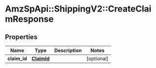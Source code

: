 # AmzSpApi::ShippingV2::CreateClaimResponse

## Properties
Name | Type | Description | Notes
------------ | ------------- | ------------- | -------------
**claim_id** | [**ClaimId**](ClaimId.md) |  | [optional] 


